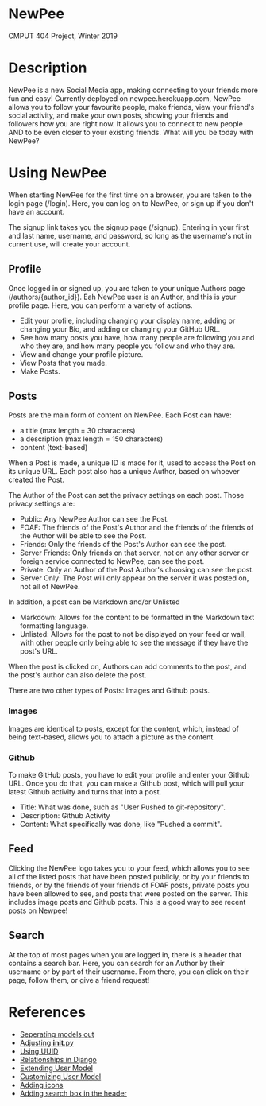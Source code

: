# NewPee
CMPUT 404 Project, Winter 2019

# Description
NewPee is a new Social Media app, making connecting to your friends more fun and easy! Currently deployed on newpee.herokuapp.com, NewPee allows you to follow your favourite people, make friends, view your friend's social activity, and make your own posts, showing your friends and followers how you are right now. It allows you to connect to new people AND to be even closer to your existing friends. What will you be today with NewPee?

# Using NewPee
When starting NewPee for the first time on a browser, you are taken to the login page (/login). Here, you can log on to NewPee, or sign up if you don't have an account. 

The signup link takes you the signup page (/signup). Entering in your first and last name, username, and password, so long as the username's not in current use, will create your account.

## Profile
Once logged in or signed up, you are taken to your unique Authors page (/authors/{author_id}). Eah NewPee user is an Author, and this is your profile page. Here, you can perform a variety of actions.

* Edit your profile, including changing your display name, adding or changing your Bio, and adding or changing your GitHub URL. 
* See how many posts you have, how many people are following you and who they are, and how many people you follow and who they are. 
* View and change your profile picture. 
* View Posts that you made.
* Make Posts.

## Posts
Posts are the main form of content on NewPee. Each Post can have:
* a title (max length = 30 characters)
* a description (max length = 150 characters)
* content (text-based)

When a Post is made, a unique ID is made for it, used to access the Post on its unique URL. Each post also has a unique Author, based on whoever created the Post. 

The Author of the Post can set the privacy settings on each post. Those privacy settings are:
* Public: Any NewPee Author can see the Post.
* FOAF: The friends of the Post's Author and the friends of the friends of the Author will be able to see the Post.
* Friends: Only the friends of the Post's Author can see the post.
* Server Friends: Only friends on that server, not on any other server or foreign service connected to NewPee, can see the post.
* Private: Only an Author of the Post Author's choosing can see the post. 
* Server Only: The Post will only appear on the server it was posted on, not all of NewPee.

In addition, a post can be Markdown and/or Unlisted
* Markdown: Allows for the content to be formatted in the Markdown text formatting language.
* Unlisted: Allows for the post to not be displayed on your feed or wall, with other people only being able to see the message if they have the post's URL. 

When the post is clicked on, Authors can add comments to the post, and the post's author can also delete the post. 

There are two other types of Posts: Images and Github posts.

### Images

Images are identical to posts, except for the content, which, instead of being text-based, allows you to attach a picture as the content.

### Github

To make GitHub posts, you have to edit your profile and enter your Github URL. Once you do that, you can make a Github post, which will pull your latest Github activity and turns that into a post. 

* Title: What was done, such as "User Pushed to git-repository".
* Description: Github Activity
* Content: What specifically was done, like "Pushed a commit".

## Feed
Clicking the NewPee logo takes you to your feed, which allows you to see all of the listed posts that have been posted publicly, or by your friends to friends, or by the friends of your friends of FOAF posts, private posts you have been allowed to see, and posts that were posted on the server. This includes image posts and Github posts. This is a good way to see recent posts on Newpee!

## Search
At the top of most pages when you are logged in, there is a header that contains a search bar. Here, you can search for an Author by their username or by part of their username. From there, you can click on their page, follow them, or give a friend request!

# References
* [Seperating models out](https://stackoverflow.com/questions/5534206/how-do-i-separate-my-models-out-in-django)
* [Adjusting __init__.py](https://stackoverflow.com/questions/13718656/can-i-divide-the-models-in-different-files-in-django)
* [Using UUID](https://stackoverflow.com/questions/32528224/how-to-use-uuid-in-django)
* [Relationships in Django](https://docs.djangoproject.com/en/2.1/ref/models/fields/#django.db.models.ManyToManyField)
* [Extending User Model](https://simpleisbetterthancomplex.com/tutorial/2016/07/22/how-to-extend-django-user-model.html
)
* [Customizing User Model](https://docs.djangoproject.com/en/2.0/topics/auth/customizing/#using-a-custom-user-model-when-starting-a-project)
* [Adding icons](https://fontawesome.com/start)
* [Adding search box in the header](http://code-chunk.com/chunks/5746559c9acf7/simple-html-css-search-box)

